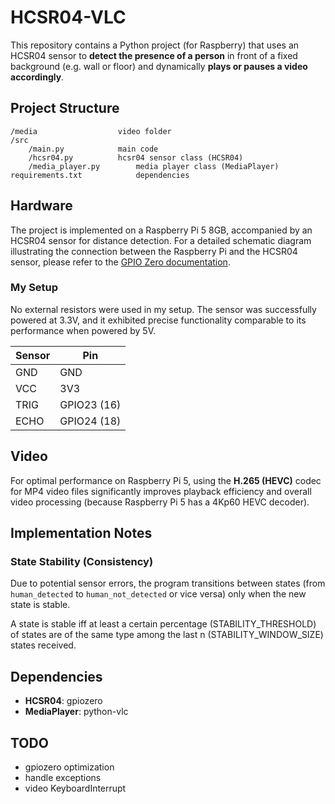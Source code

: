 # HCSR04-VLC

This repository contains a Python project (for Raspberry) that uses an HCSR04 sensor to **detect the presence of a person** in front of a fixed background (e.g. wall or floor) and dynamically **plays or pauses a video accordingly**.

## Project Structure

```
/media					video folder
/src
	/main.py			main code
	/hcsr04.py			hcsr04 sensor class (HCSR04)
	/media_player.py		media player class (MediaPlayer)
requirements.txt			dependencies
```


## Hardware
The project is implemented on a Raspberry Pi 5 8GB, accompanied by an HCSR04 sensor for distance detection. For a detailed schematic diagram illustrating the connection between the Raspberry Pi and the HCSR04 sensor, please refer to the [GPIO Zero documentation](https://gpiozero.readthedocs.io/en/stable/recipes.html#distance-sensor).

### My Setup
No external resistors were used in my setup. The sensor was successfully powered at 3.3V, and it exhibited precise functionality comparable to its performance when powered by 5V.

| Sensor | Pin |
|--------|-----|
| GND |  GND |
| VCC | 3V3 |
| TRIG | GPIO23 (16) |
| ECHO | GPIO24 (18) |


## Video
For optimal performance on Raspberry Pi 5, using the **H.265 (HEVC)** codec for MP4 video files significantly improves playback efficiency and overall video processing (because Raspberry Pi 5 has a 4Kp60 HEVC decoder).


## Implementation Notes

### State Stability (Consistency)
Due to potential sensor errors, the program transitions between states (from `human_detected` to `human_not_detected` or vice versa) only when the new state is stable.

A state is stable iff at least a certain percentage (STABILITY_THRESHOLD) of states are of  the same type among the last n (STABILITY_WINDOW_SIZE) states received.


## Dependencies
- **HCSR04**: gpiozero
- **MediaPlayer**: python-vlc


## TODO
- gpiozero optimization
- handle exceptions
- video KeyboardInterrupt
